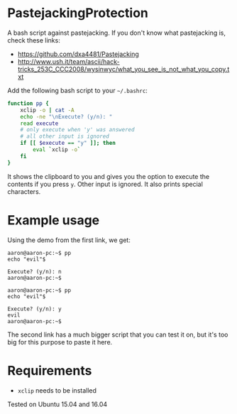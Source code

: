 # PastejackingProtection
A bash script against pastejacking. If you don't know what pastejacking is, check these links:

* https://github.com/dxa4481/Pastejacking
* http://www.ush.it/team/ascii/hack-tricks_253C_CCC2008/wysinwyc/what_you_see_is_not_what_you_copy.txt

Add the following bash script to your `~/.bashrc`:

```bash
function pp {
    xclip -o | cat -A
    echo -ne "\nExecute? (y/n): "
    read execute
    # only execute when 'y' was answered
    # all other input is ignored
    if [[ $execute == "y" ]]; then
        eval `xclip -o`
    fi
}
```

It shows the clipboard to you and gives you the option to execute the contents if you press `y`. Other input is ignored. It also prints special characters.

# Example usage

Using the demo from the first link, we get:

```
aaron@aaron-pc:~$ pp
echo "evil"$

Execute? (y/n): n
aaron@aaron-pc:~$
```

```
aaron@aaron-pc:~$ pp
echo "evil"$

Execute? (y/n): y
evil
aaron@aaron-pc:~$ 
```

The second link has a much bigger script that you can test it on, but it's too big for this purpose to paste it here.

# Requirements

* `xclip` needs to be installed

Tested on Ubuntu 15.04 and 16.04
